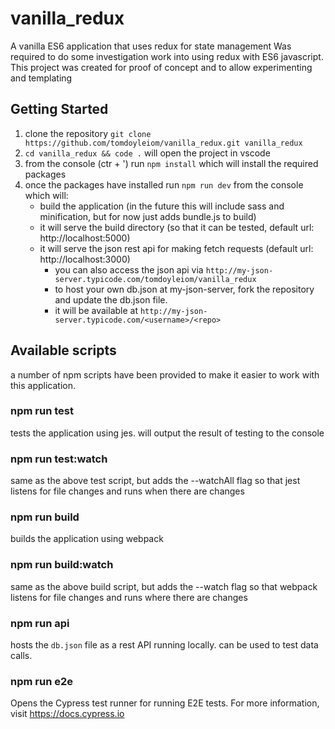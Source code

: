 # vanilla_redux
A vanilla ES6 application that uses redux for state management
Was required to do some investigation work into using redux with ES6 javascript.
This project was created for proof of concept and to allow experimenting and templating

## Getting Started

1. clone the repository `git clone https://github.com/tomdoyleiom/vanilla_redux.git vanilla_redux`
2. `cd vanilla_redux && code .` will open the project in vscode
3. from the console (ctr + ') run `npm install` which will install the required packages
4. once the packages have installed run `npm run dev` from the console which will:
   - build the application (in the future this will include sass and minification, but for now just adds bundle.js to build)
   - it will serve the build directory (so that it can be tested, default url: http://localhost:5000)
   - it will serve the json rest api for making fetch requests (default url: http://localhost:3000)
     - you can also access the json api via `http://my-json-server.typicode.com/tomdoyleiom/vanilla_redux`
     - to host your own db.json at my-json-server, fork the repository and update the db.json file.
     - it will be available at `http://my-json-server.typicode.com/<username>/<repo>`
 
## Available scripts
a number of npm scripts have been provided to make it easier to work with this application.

### npm run test
tests the application using jes.
will output the result of testing to the console

### npm run test:watch
same as the above test script, but adds the --watchAll flag so that jest listens for file changes and runs when there are changes

### npm run build
builds the application using webpack

### npm run build:watch
same as the above build script, but adds the --watch flag so that webpack listens for file changes and runs where there are changes

### npm run api
hosts the `db.json` file as a rest API running locally.
can be used to test data calls.

### npm run e2e
Opens the Cypress test runner for running E2E tests.
For more information, visit https://docs.cypress.io
